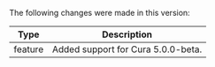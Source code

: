 The following changes were made in this version:

| Type | Description |
| ---- | ----------- |
| feature | Added support for Cura 5.0.0-beta. |


[comment]: # (Use one of the following types: feature, bugfix, tech)